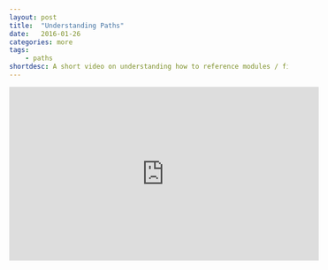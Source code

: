 ```yaml
---
layout: post
title:  "Understanding Paths"
date:   2016-01-26
categories: more
tags: 
    - paths
shortdesc: A short video on understanding how to reference modules / files in NativeScript and understanding the difference between node_modules and project files.
---
```

<iframe width="560" height="315" src="https://www.youtube.com/embed/HQy4g_HSheA" frameborder="0" allowfullscreen></iframe>